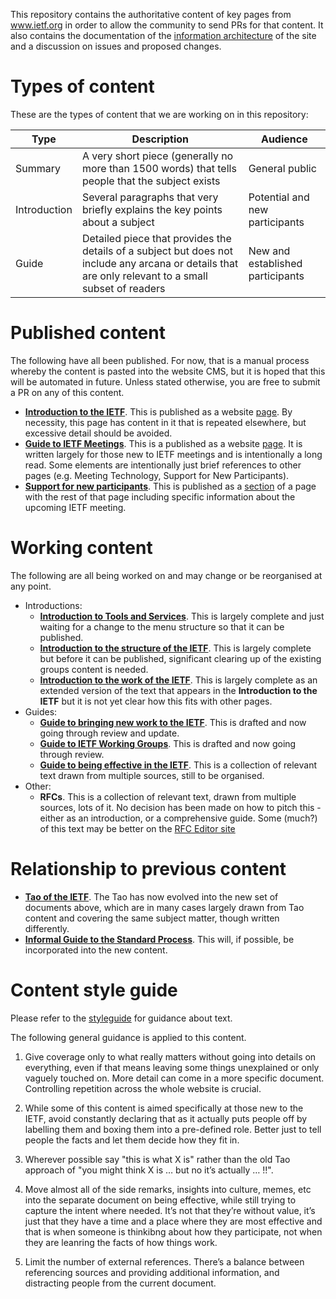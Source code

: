 This repository contains the authoritative content of key pages from www.ietf.org in order to allow the community to send PRs for that content.  It also contains the documentation of the [information architecture](Information%20Architecture.md) of the site and a discussion on issues and proposed changes.

# Types of content
These are the types of content that we are working on in this repository:

| Type | Description | Audience |
|------|-------------|----------|
| Summary | A very short piece (generally no more than 1500 words) that tells people that the subject exists | General public |
| Introduction | Several paragraphs that very briefly explains the key points about a subject | Potential and new participants| 
| Guide | Detailed piece that provides the details of a subject but does not include any arcana or details that are only relevant to a small subset of readers | New and established participants|

# Published content
The following have all been published. For now, that is a manual process whereby the content is pasted into the website CMS, but it is hoped that this will be automated in future.  Unless stated otherwise, you are free to submit a PR on any of this content.

* **[Introduction to the IETF](/Introduction%20to%20the%20IETF.md)**. This is published as a website [page](https://www.ietf.org/about/introduction/).  By necessity, this page has content in it that is repeated elsewhere, but excessive detail should be avoided.
* **[Guide to IETF Meetings](/Guide%20to%20IETF%20Meetings.md)**. This is a published as a website [ page](https://www.ietf.org/how/meetings/introduction-to-ietf-meetings/).  It is written largely for those new to IETF meetings and is intentionally a long read.  Some elements are intentionally just brief references to other pages (e.g. Meeting Technology, Support for New Participants).
* **[Support for new participants](/Support%20for%20new%20participants.md)**. This is published as a [section](https://www.ietf.org/how/meetings/new-participants/) of a page with the rest of that page including specific information about the upcoming IETF meeting.

# Working content
The following are all being worked on and may change or be reorganised at any point.

* Introductions:
  * **[Introduction to Tools and Services](/Introduction%20to%20Tools%20and%20Services.md)**. This is largely complete and just waiting for a change to the menu structure so that it can be published.
  * **[Introduction to the structure of the IETF](/Introduction%20to%20the%20structure%20of%20the%20IETF.md)**.  This is largely complete but before it can be published, significant clearing up of the existing groups content is needed.
  * **[Introduction to the work of the IETF](/Introduction%20to%20the%20Work%20of%20the%20IETF.md)**. This is largely complete as an extended version of the text that appears in the **Introduction to the IETF** but it is not yet clear how this fits with other pages.
* Guides:
  * **[Guide to bringing new work to the IETF](/Guide%20to%20bringing%20new%20work%20to%20the%20IETF.md)**.  This is drafted and now going through review and update.
  * **[Guide to IETF Working Groups](/Guide%20to%20IETF%20Working%20Groups.md)**.  This is drafted and now going through review.
  * **[Guide to being effective in the IETF](/Guide%20to%20being%20effective%20in%20the%20IETF.md)**. This is a collection of relevant text drawn from multiple sources, still to be organised.
* Other:
  * **RFCs**. This is a collection of relevant text, drawn from multiple sources, lots of it.  No decision has been made on how to pitch this - either as an introduction, or a comprehensive guide.  Some (much?) of this text may be better on the [RFC Editor site](https://www.rfc-editor.org)

# Relationship to previous content
* **[Tao of the IETF](https://www.ietf.org/about/participate/tao/)**. The Tao has now evolved into the new set of documents above, which are in many cases largely drawn from Tao content and covering the same subject matter, though written differently.  
* **[Informal Guide to the Standard Process](https://www.ietf.org/standards/process/informal/)**.  This will, if possible, be incorporated into the new content.

# Content style guide

Please refer to the [styleguide](styleguide.md) for guidance about text.
 
The following general guidance is applied to this content. 

1.  Give coverage only to what really matters without going into details on everything, even if that means leaving some things unexplained or only vaguely touched on. More detail can come in a more specific document. Controlling repetition across the whole website is crucial.

2.  While some of this content is aimed specifically at those new to the IETF, avoid constantly declaring that as it actually puts people off by labelling them and boxing them into a pre-defined role.  Better just to tell people the facts and let them decide how they fit in.

3.  Wherever possible say "this is what X is" rather than the old Tao approach of "you might think X is … but no it’s actually … !!".

4.  Move almost all of the side remarks, insights into culture, memes, etc into the separate document on being effective, while still trying to capture the intent where needed.  It’s not that they’re without value, it’s just that they have a time and a place where they are most effective and that is when someone is thinkibng about how they participate, not when they are leanring the facts of how things work.

5.  Limit the number of external references.  There’s a balance between referencing sources and providing additional information, and distracting people from the current document. 
